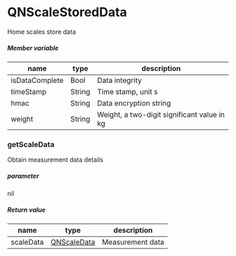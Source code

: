 # QNScaleStoredData
Home scales store data

##### Member variable
| name          | type                 | description                |
| ------ | ------ | ------ |
| isDataComplete | Bool | Data integrity |
| timeStamp | String | Time stamp, unit s |
| hmac | String |Data encryption string  |
| weight | String |Weight, a two-digit significant value in kg |

### getScaleData

Obtain measurement data details

##### parameter
nil

##### Return value
| name          | type                 | description                |
| ------ | ------ | ------ |
| scaleData | [QNScaleData](../Model/QNScaleData.md)  | Measurement data |